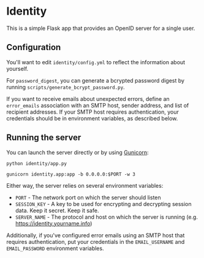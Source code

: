 # Identity

This is a simple Flask app that provides an OpenID server for a single user.

## Configuration

You'll want to edit `identity/config.yml` to reflect the information about yourself.

For `password_digest`, you can generate a bcrypted password digest by running `scripts/generate_bcrypt_password.py`.

If you want to receive emails about unexpected errors, define an `error_emails` association with an SMTP host, sender address, and list of recipient addresses. If your SMTP host requires authentication, your credentials should be in environment variables, as described below.

## Running the server

You can launch the server directly or by using [Gunicorn](http://gunicorn.org/):

```
python identity/app.py
```

```
gunicorn identity.app:app -b 0.0.0.0:$PORT -w 3
```

Either way, the server relies on several environment variables:

* `PORT` - The network port on which the server should listen
* `SESSION_KEY` - A key to be used for encrypting and decrypting session data. Keep it secret. Keep it safe.
* `SERVER_NAME` - The protocol and host on which the server is running (e.g. https://identity.yourname.info)

Additionally, if you've configured error emails using an SMTP host that requires authentication, put your credentials in the `EMAIL_USERNAME` and `EMAIL_PASSWORD` environment variables.
